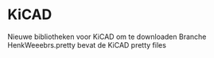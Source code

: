 # KiCAD
Nieuwe bibliotheken voor KiCAD om te downloaden
Branche HenkWeeebrs.pretty bevat de KiCAD pretty files
